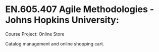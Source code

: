 # EN.605.407 Agile Methodologies - Johns Hopkins University:

Course Project: Online Store

Catalog management and online shopping cart.